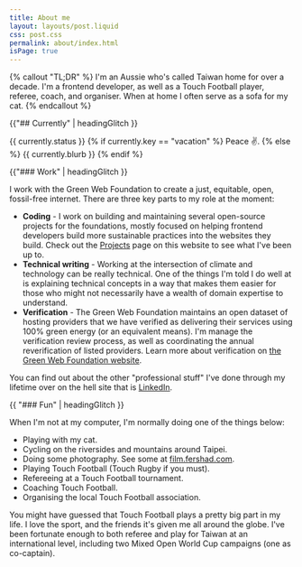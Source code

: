 ```yaml
---
title: About me
layout: layouts/post.liquid
css: post.css
permalink: about/index.html
isPage: true
---
```


{% callout "TL;DR" %}
I'm an Aussie who's called Taiwan home for over a decade. I'm a frontend developer, as well as a Touch Football player, referee, coach, and organiser. When at home I often serve as a sofa for my cat.
{% endcallout %}

{{"## Currently" | headingGlitch }}

{{ currently.status }}
{% if currently.key == "vacation" %}
    Peace ✌️.
{% else %}
    {{ currently.blurb }}
{% endif %}

{{"### Work" | headingGlitch }}

I work with the Green Web Foundation to create a just, equitable, open, fossil-free internet. There are three key parts to my role at the moment:

- **Coding** -  I work on building and maintaining several open-source projects for the foundations, mostly focused on helping frontend developers build more sustainable practices into the websites they build. Check out the [Projects](projects) page on this website to see what I've been up to.
- **Technical writing** - Working at the intersection of climate and technology can be really technical. One of the things I'm told I do well at is explaining technical concepts in a way that makes them easier for those who might not necessarily have a wealth of domain expertise to understand.
- **Verification** - The Green Web Foundation maintains an open dataset of hosting providers that we have verified as delivering their services using 100% green energy (or an equivalent means). I'm manage the verification review process, as well as coordinating the annual reverification of listed providers. Learn more about verification on [the Green Web Foundation website](https://www.thegreenwebfoundation.org/tools/green-web-dataset/get-verified/).

You can find out about the other "professional stuff" I've done through my lifetime over on the hell site that is [LinkedIn](https://www.linkedin.com/in/fershad/).

{{ "### Fun" | headingGlitch }}

When I'm not at my computer, I'm normally doing one of the things below:

- Playing with my cat.
- Cycling on the riversides and mountains around Taipei.
- Doing some photography. See some at [film.fershad.com](https://film.fershad.com).
- Playing Touch Football (Touch Rugby if you must).
- Refereeing at a Touch Football tournament.
- Coaching Touch Football.
- Organising the local Touch Football association.

You might have guessed that Touch Football plays a pretty big part in my life. I love the sport, and the friends it's given me all around the globe. I've been fortunate enough to both referee and play for Taiwan at an international level, including two Mixed Open World Cup campaigns (one as co-captain).

